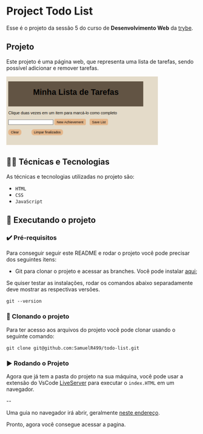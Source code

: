 
# Project Todo List

Esse é o projeto da sessão 5 do curso de **Desenvolvimento Web** da [trybe](https://www.betrybe.com/).

## Projeto

Este projeto é uma página web, que representa uma lista de tarefas, sendo possível adicionar e remover tarefas.

<img src="./todo-list.png" width="400" />


## 🧑‍💻 Técnicas e Tecnologias

As técnicas e tecnologias utilizadas no projeto são:

- `HTML`
- `CSS`
- `JavaScript`

## 📲 Executando o projeto

### ✔️ Pré-requisitos

Para conseguir seguir este README e rodar o projeto você pode precisar dos seguintes itens:
- Git para clonar o projeto e acessar as branches. Você pode instalar [aqui](https://git-scm.com/downloads);

Se quiser testar as instalações, rodar os comandos abaixo separadamente deve mostrar as respectivas versões.

```
git --version
```


### 🐙 Clonando o projeto

Para ter acesso aos arquivos do projeto você pode clonar usando o seguinte comando:

```
git clone git@github.com:SamuelR499/todo-list.git
```

### ▶️ Rodando o Projeto

Agora que já tem a pasta do projeto na sua máquina, você pode usar a extensão do VsCode [LiveServer](https://github.com/ritwickdey/vscode-live-server) para executar o `index.HTML` em um navegador.

--

Uma guia no navegador irá abrir, geralmente [neste endereço](http://localhost:3000/).

Pronto, agora você consegue acessar a pagina.
